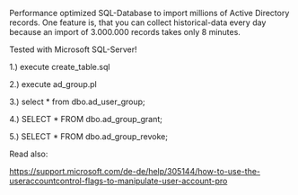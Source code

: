 Performance optimized SQL-Database to import millions of Active Directory records.
One feature is, that you can collect historical-data every day because an import of 3.000.000 records takes only 8 minutes.

Tested with Microsoft SQL-Server!

1.) execute create_table.sql

2.) execute ad_group.pl

3.) select * from dbo.ad_user_group;

4.) SELECT * FROM dbo.ad_group_grant;

5.) SELECT * FROM dbo.ad_group_revoke;

Read also:

https://support.microsoft.com/de-de/help/305144/how-to-use-the-useraccountcontrol-flags-to-manipulate-user-account-pro
